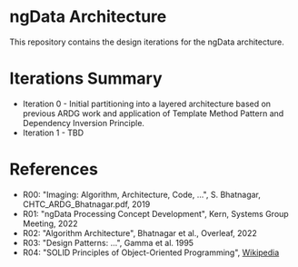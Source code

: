 # ngData Architecture
This repository contains the design iterations for the ngData architecture.

# Iterations Summary
* Iteration 0 - Initial partitioning into a layered architecture based on previous ARDG work and application of Template Method Pattern and Dependency Inversion Principle.
* Iteration 1 - TBD

# References
* R00: "Imaging: Algorithm, Architecture, Code, ...", S. Bhatnagar, CHTC_ARDG_Bhatnagar.pdf, 2019
* R01: "ngData Processing Concept Development", Kern, Systems Group Meeting, 2022 
* R02: "Algorithm Architecture", Bhatnagar et al., Overleaf, 2022
* R03: "Design Patterns: ...", Gamma et al. 1995
* R04: "SOLID Principles of Object-Oriented Programming", [Wikipedia](https://en.wikipedia.org/wiki/SOLID)